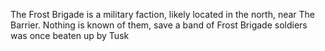 The Frost Brigade is a military faction, likely located in the north, near The Barrier. Nothing is known of them, save a band of Frost Brigade soldiers was once beaten up by  Tusk
